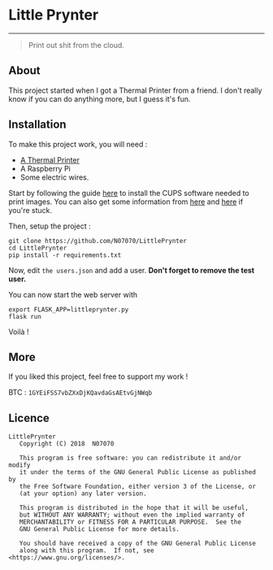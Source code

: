 # Little Prynter
---

> Print out shit from the cloud.

## About

This project started when I got a Thermal Printer from a friend. I don't really know if you can do anything more, but I guess it's fun.


## Installation

To make this project work, you will need :
- [A Thermal Printer]( https://www.adafruit.com/product/597 )
- A Raspberry Pi
- Some electric wires.

Start by following the guide [here](https://learn.adafruit.com/networked-thermal-printer-using-cups-and-raspberry-pi) to install the CUPS software needed to print images. You can also get some information from [here](https://learn.adafruit.com/mini-thermal-receipt-printer) and [here](https://learn.adafruit.com/instant-camera-using-raspberry-pi-and-thermal-printer) if you're stuck.

Then, setup the project :
```
git clone https://github.com/N07070/LittlePrynter
cd LittlePrynter
pip install -r requirements.txt
```
Now, edit `the users.json` and add a user. **Don't forget to remove the test user.**

You can now start the web server with

```
export FLASK_APP=littleprynter.py
flask run
```

Voilà !

## More
If you liked this project, feel free to support my work !

BTC : `1GYEiFSS7vbZXxDjKQavdaGsAEtvGjNWqb`

## Licence

```
LittlePrynter
   Copyright (C) 2018  N07070

   This program is free software: you can redistribute it and/or modify
   it under the terms of the GNU General Public License as published by
   the Free Software Foundation, either version 3 of the License, or
   (at your option) any later version.

   This program is distributed in the hope that it will be useful,
   but WITHOUT ANY WARRANTY; without even the implied warranty of
   MERCHANTABILITY or FITNESS FOR A PARTICULAR PURPOSE.  See the
   GNU General Public License for more details.

   You should have received a copy of the GNU General Public License
   along with this program.  If not, see <https://www.gnu.org/licenses/>.
```
